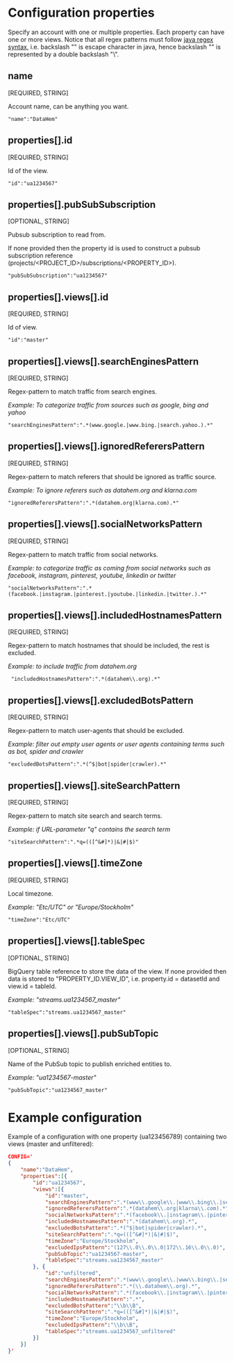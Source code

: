 # Configuration properties
Specify an account with one or multiple properties. Each property can have one or more views. 
Notice that all regex patterns must follow [java regex syntax](https://docs.oracle.com/javase/8/docs/api/java/util/regex/Pattern.html), i.e. backslash "\" is escape character in java, hence backslash "\" is represented by a double backslash "\\".

## name
[REQUIRED, STRING]

Account name, can be anything you want. 

```
"name":"DataHem"
```

## properties[].id
[REQUIRED, STRING]

Id of the view. 

```
"id":"ua1234567"
```

## properties[].pubSubSubscription
[OPTIONAL, STRING]

Pubsub subscription to read from. 

If none provided then the property id is used to construct a pubsub subscription reference (projects/<PROJECT_ID>/subscriptions/<PROPERTY_ID>). 

```
"pubSubSubscription":"ua1234567"
```

## properties[].views[].id 
[REQUIRED, STRING]

Id of view. 

```
"id":"master"
```

## properties[].views[].searchEnginesPattern
[REQUIRED, STRING] 

Regex-pattern to match traffic from search engines. 

_Example: To categorize traffic from sources such as google, bing and yahoo_

```
"searchEnginesPattern":".*(www.google.|www.bing.|search.yahoo.).*"
```

## properties[].views[].ignoredReferersPattern 
[REQUIRED, STRING] 

Regex-pattern to match referers that should be ignored as traffic source. 

_Example: To ignore referers such as datahem.org and klarna.com_ 

```
"ignoredReferersPattern":".*(datahem.org|klarna.com).*"
```

## properties[].views[].socialNetworksPattern 
[REQUIRED, STRING]

Regex-pattern to match traffic from social networks. 

_Example: to categorize traffic as coming from social networks such as facebook, instagram, pinterest, youtube, linkedin or twitter_ 

```
"socialNetworksPattern":".*(facebook.|instagram.|pinterest.|youtube.|linkedin.|twitter.).*"
```

## properties[].views[].includedHostnamesPattern 
[REQUIRED, STRING]

Regex-pattern to match hostnames that should be included, the rest is excluded. 

_Example: to include traffic from datahem.org_

```
 "includedHostnamesPattern":".*(datahem\\.org).*"
 ```

## properties[].views[].excludedBotsPattern 
[REQUIRED, STRING] 

Regex-pattern to match user-agents that should be excluded. 

_Example: filter out empty user agents or user agents containing terms such as bot, spider and crawler_ 

```
"excludedBotsPattern":".*(^$|bot|spider|crawler).*"
```

## properties[].views[].siteSearchPattern 
[REQUIRED, STRING] 

Regex-pattern to match site search and search terms. 

_Example: if URL-parameter "q" contains the search term_ 

```
"siteSearchPattern":".*q=(([^&#]*)|&|#|$)"
```

## properties[].views[].timeZone 
[REQUIRED, STRING]

Local timezone. 

_Example: "Etc/UTC" or "Europe/Stockholm"_

```
"timeZone":"Etc/UTC"
```

## properties[].views[].tableSpec 
[OPTIONAL, STRING] 

BigQuery table reference to store the data of the view. If none provided then data is stored to "PROPERTY_ID.VIEW_ID", i.e. property.id = datasetId and view.id = tableId.

*Example: "streams.ua1234567_master"*

```
"tableSpec":"streams.ua1234567_master"
```

## properties[].views[].pubSubTopic 
[OPTIONAL, STRING] 

Name of the PubSub topic to publish enriched entities to. 

_Example: "ua1234567-master"_

```
"pubSubTopic":"ua1234567_master"
```


# Example configuration
Example of a configuration with one property (ua123456789) containing two views (master and unfiltered):

```json
CONFIG=' 
{
    "name":"DataHem", 
    "properties":[{ 
        "id":"ua1234567", 
        "views":[{ 
            "id":"master", 
            "searchEnginesPattern":".*(www\\.google\\.|www\\.bing\\.|search\\.yahoo\\.).*", 
            "ignoredReferersPattern":".*(datahem\\.org|klarna\\.com).*", 
            "socialNetworksPattern":".*(facebook\\.|instagram\\.|pinterest\\.|youtube\\.|linkedin\\.|twitter\\.).*", 
            "includedHostnamesPattern":".*(datahem\\.org).*", 
            "excludedBotsPattern":".*(^$|bot|spider|crawler).*", 
            "siteSearchPattern":".*q=(([^&#]*)|&|#|$)", 
            "timeZone":"Europe/Stockholm", 
            "excludedIpsPattern":"(127\\.0\\.0\\.0|172\\.16\\.0\\.0)", 
            "pubSubTopic":"ua1234567-master", 
            "tableSpec":"streams.ua1234567_master"
        }, { 
            "id":"unfiltered", 
            "searchEnginesPattern":".*(www\\.google\\.|www\\.bing\\.|search\\.yahoo\\.).*", 
            "ignoredReferersPattern":".*(\\.datahem\\.org).*", 
            "socialNetworksPattern":".*(facebook\\.|instagram\\.|pinterest\\.|youtube\\.|linkedin\\.|twitter\\.).*", 
            "includedHostnamesPattern":".*", 
            "excludedBotsPattern":"\\b\\B", 
            "siteSearchPattern":".*q=(([^&#]*)|&|#|$)", 
            "timeZone":"Europe/Stockholm", 
            "excludedIpsPattern":"\\b\\B", 
            "tableSpec":"streams.ua1234567_unfiltered"
        }]
    }]
}'
```